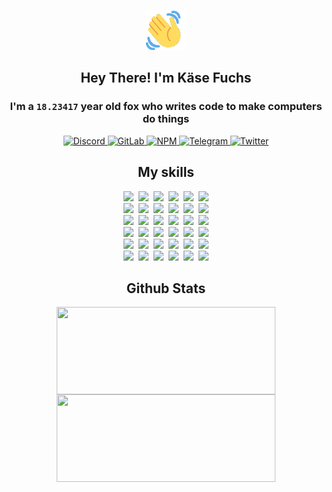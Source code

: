 <div><p align=center><img src=./resources/images/wave.gif width=64px height=64px></p><h2 align=center>Hey There! I'm Käse Fuchs</h2><h3 align=center>I'm a <code>18.23417</code> year old fox who writes code to make computers do things</h3><p align=center><a href=https://discord.com/users/507526681125322772><img alt=Discord src="https://img.shields.io/badge/Discord-5865F2?logo=discord&logoColor=white&style=flat-square#989d85b01eb680d486b61ca35e356e3c"> </a><a href=https://gitlab.com/kasefuchs><img alt=GitLab src="https://img.shields.io/badge/GitLab-330F63?logo=gitlab&logoColor=white&style=flat-square#989d85b01eb680d486b61ca35e356e3c"> </a><a href=https://npmjs.com/~kasefuchs><img alt=NPM src="https://img.shields.io/badge/NPM-CB3837?logo=npm&logoColor=white&style=flat-square#989d85b01eb680d486b61ca35e356e3c"> </a><a href=https://t.me/kasefuchs><img alt=Telegram src="https://img.shields.io/badge/Telegram-2CA5E0?logo=telegram&logoColor=white&style=flat-square#989d85b01eb680d486b61ca35e356e3c"> </a><a href=https://twitter.com/kasefuchs><img alt=Twitter src="https://img.shields.io/badge/Twitter-1DA1F2?logo=twitter&logoColor=white&style=flat-square#989d85b01eb680d486b61ca35e356e3c"></a></p><h2 align=center>My skills</h2><p align=center><a href=https://aws.amazon.com/ ><picture><source srcset="https://skillicons.dev/icons?i=aws&theme=dark#989d85b01eb680d486b61ca35e356e3c" media="(prefers-color-scheme: dark)"><source srcset="https://skillicons.dev/icons?i=aws&theme=light#989d85b01eb680d486b61ca35e356e3c" media="(prefers-color-scheme: light), (prefers-color-scheme: no-preference)"><img src="https://skillicons.dev/icons?i=aws&theme=light#989d85b01eb680d486b61ca35e356e3c"></picture></a>&nbsp;&nbsp;<a href=https://en.wikipedia.org/wiki/Bash_(Unix_shell)><picture><source srcset="https://skillicons.dev/icons?i=bash&theme=dark#989d85b01eb680d486b61ca35e356e3c" media="(prefers-color-scheme: dark)"><source srcset="https://skillicons.dev/icons?i=bash&theme=light#989d85b01eb680d486b61ca35e356e3c" media="(prefers-color-scheme: light), (prefers-color-scheme: no-preference)"><img src="https://skillicons.dev/icons?i=bash&theme=light#989d85b01eb680d486b61ca35e356e3c"></picture></a>&nbsp;&nbsp;<a href=https://discord.com/developers/docs><picture><source srcset="https://skillicons.dev/icons?i=bots&theme=dark#989d85b01eb680d486b61ca35e356e3c" media="(prefers-color-scheme: dark)"><source srcset="https://skillicons.dev/icons?i=bots&theme=light#989d85b01eb680d486b61ca35e356e3c" media="(prefers-color-scheme: light), (prefers-color-scheme: no-preference)"><img src="https://skillicons.dev/icons?i=bots&theme=light#989d85b01eb680d486b61ca35e356e3c"></picture></a>&nbsp;&nbsp;<a href=https://www.cloudflare.com/ ><picture><source srcset="https://skillicons.dev/icons?i=cloudflare&theme=dark#989d85b01eb680d486b61ca35e356e3c" media="(prefers-color-scheme: dark)"><source srcset="https://skillicons.dev/icons?i=cloudflare&theme=light#989d85b01eb680d486b61ca35e356e3c" media="(prefers-color-scheme: light), (prefers-color-scheme: no-preference)"><img src="https://skillicons.dev/icons?i=cloudflare&theme=light#989d85b01eb680d486b61ca35e356e3c"></picture></a>&nbsp;&nbsp;<a href=https://en.wikipedia.org/wiki/CSS><picture><source srcset="https://skillicons.dev/icons?i=css&theme=dark#989d85b01eb680d486b61ca35e356e3c" media="(prefers-color-scheme: dark)"><source srcset="https://skillicons.dev/icons?i=css&theme=light#989d85b01eb680d486b61ca35e356e3c" media="(prefers-color-scheme: light), (prefers-color-scheme: no-preference)"><img src="https://skillicons.dev/icons?i=css&theme=light#989d85b01eb680d486b61ca35e356e3c"></picture></a>&nbsp;&nbsp;<a href=https://www.docker.com/ ><picture><source srcset="https://skillicons.dev/icons?i=docker&theme=dark#989d85b01eb680d486b61ca35e356e3c" media="(prefers-color-scheme: dark)"><source srcset="https://skillicons.dev/icons?i=docker&theme=light#989d85b01eb680d486b61ca35e356e3c" media="(prefers-color-scheme: light), (prefers-color-scheme: no-preference)"><img src="https://skillicons.dev/icons?i=docker&theme=light#989d85b01eb680d486b61ca35e356e3c"></picture></a><br><a href=https://www.electronjs.org/ ><picture><source srcset="https://skillicons.dev/icons?i=electron&theme=dark#989d85b01eb680d486b61ca35e356e3c" media="(prefers-color-scheme: dark)"><source srcset="https://skillicons.dev/icons?i=electron&theme=light#989d85b01eb680d486b61ca35e356e3c" media="(prefers-color-scheme: light), (prefers-color-scheme: no-preference)"><img src="https://skillicons.dev/icons?i=electron&theme=light#989d85b01eb680d486b61ca35e356e3c"></picture></a>&nbsp;&nbsp;<a href=https://expressjs.com/ ><picture><source srcset="https://skillicons.dev/icons?i=express&theme=dark#989d85b01eb680d486b61ca35e356e3c" media="(prefers-color-scheme: dark)"><source srcset="https://skillicons.dev/icons?i=express&theme=light#989d85b01eb680d486b61ca35e356e3c" media="(prefers-color-scheme: light), (prefers-color-scheme: no-preference)"><img src="https://skillicons.dev/icons?i=express&theme=light#989d85b01eb680d486b61ca35e356e3c"></picture></a>&nbsp;&nbsp;<a href=https://www.figma.com/ ><picture><source srcset="https://skillicons.dev/icons?i=figma&theme=dark#989d85b01eb680d486b61ca35e356e3c" media="(prefers-color-scheme: dark)"><source srcset="https://skillicons.dev/icons?i=figma&theme=light#989d85b01eb680d486b61ca35e356e3c" media="(prefers-color-scheme: light), (prefers-color-scheme: no-preference)"><img src="https://skillicons.dev/icons?i=figma&theme=light#989d85b01eb680d486b61ca35e356e3c"></picture></a>&nbsp;&nbsp;<a href=https://firebase.google.com/ ><picture><source srcset="https://skillicons.dev/icons?i=firebase&theme=dark#989d85b01eb680d486b61ca35e356e3c" media="(prefers-color-scheme: dark)"><source srcset="https://skillicons.dev/icons?i=firebase&theme=light#989d85b01eb680d486b61ca35e356e3c" media="(prefers-color-scheme: light), (prefers-color-scheme: no-preference)"><img src="https://skillicons.dev/icons?i=firebase&theme=light#989d85b01eb680d486b61ca35e356e3c"></picture></a>&nbsp;&nbsp;<a href=https://flask.palletsprojects.com/ ><picture><source srcset="https://skillicons.dev/icons?i=flask&theme=dark#989d85b01eb680d486b61ca35e356e3c" media="(prefers-color-scheme: dark)"><source srcset="https://skillicons.dev/icons?i=flask&theme=light#989d85b01eb680d486b61ca35e356e3c" media="(prefers-color-scheme: light), (prefers-color-scheme: no-preference)"><img src="https://skillicons.dev/icons?i=flask&theme=light#989d85b01eb680d486b61ca35e356e3c"></picture></a>&nbsp;&nbsp;<a href=https://cloud.google.com/ ><picture><source srcset="https://skillicons.dev/icons?i=gcp&theme=dark#989d85b01eb680d486b61ca35e356e3c" media="(prefers-color-scheme: dark)"><source srcset="https://skillicons.dev/icons?i=gcp&theme=light#989d85b01eb680d486b61ca35e356e3c" media="(prefers-color-scheme: light), (prefers-color-scheme: no-preference)"><img src="https://skillicons.dev/icons?i=gcp&theme=light#989d85b01eb680d486b61ca35e356e3c"></picture></a><br><a href=https://git-scm.com/ ><picture><source srcset="https://skillicons.dev/icons?i=git&theme=dark#989d85b01eb680d486b61ca35e356e3c" media="(prefers-color-scheme: dark)"><source srcset="https://skillicons.dev/icons?i=git&theme=light#989d85b01eb680d486b61ca35e356e3c" media="(prefers-color-scheme: light), (prefers-color-scheme: no-preference)"><img src="https://skillicons.dev/icons?i=git&theme=light#989d85b01eb680d486b61ca35e356e3c"></picture></a>&nbsp;&nbsp;<a href=https://github.com/ ><picture><source srcset="https://skillicons.dev/icons?i=github&theme=dark#989d85b01eb680d486b61ca35e356e3c" media="(prefers-color-scheme: dark)"><source srcset="https://skillicons.dev/icons?i=github&theme=light#989d85b01eb680d486b61ca35e356e3c" media="(prefers-color-scheme: light), (prefers-color-scheme: no-preference)"><img src="https://skillicons.dev/icons?i=github&theme=light#989d85b01eb680d486b61ca35e356e3c"></picture></a>&nbsp;&nbsp;<a href=https://gitlab.com/ ><picture><source srcset="https://skillicons.dev/icons?i=gitlab&theme=dark#989d85b01eb680d486b61ca35e356e3c" media="(prefers-color-scheme: dark)"><source srcset="https://skillicons.dev/icons?i=gitlab&theme=light#989d85b01eb680d486b61ca35e356e3c" media="(prefers-color-scheme: light), (prefers-color-scheme: no-preference)"><img src="https://skillicons.dev/icons?i=gitlab&theme=light#989d85b01eb680d486b61ca35e356e3c"></picture></a>&nbsp;&nbsp;<a href=https://www.heroku.com/ ><picture><source srcset="https://skillicons.dev/icons?i=heroku&theme=dark#989d85b01eb680d486b61ca35e356e3c" media="(prefers-color-scheme: dark)"><source srcset="https://skillicons.dev/icons?i=heroku&theme=light#989d85b01eb680d486b61ca35e356e3c" media="(prefers-color-scheme: light), (prefers-color-scheme: no-preference)"><img src="https://skillicons.dev/icons?i=heroku&theme=light#989d85b01eb680d486b61ca35e356e3c"></picture></a>&nbsp;&nbsp;<a href=https://en.wikipedia.org/wiki/HTML><picture><source srcset="https://skillicons.dev/icons?i=html&theme=dark#989d85b01eb680d486b61ca35e356e3c" media="(prefers-color-scheme: dark)"><source srcset="https://skillicons.dev/icons?i=html&theme=light#989d85b01eb680d486b61ca35e356e3c" media="(prefers-color-scheme: light), (prefers-color-scheme: no-preference)"><img src="https://skillicons.dev/icons?i=html&theme=light#989d85b01eb680d486b61ca35e356e3c"></picture></a>&nbsp;&nbsp;<a href=https://en.wikipedia.org/wiki/JavaScript><picture><source srcset="https://skillicons.dev/icons?i=js&theme=dark#989d85b01eb680d486b61ca35e356e3c" media="(prefers-color-scheme: dark)"><source srcset="https://skillicons.dev/icons?i=js&theme=light#989d85b01eb680d486b61ca35e356e3c" media="(prefers-color-scheme: light), (prefers-color-scheme: no-preference)"><img src="https://skillicons.dev/icons?i=js&theme=light#989d85b01eb680d486b61ca35e356e3c"></picture></a><br><a href=https://en.wikipedia.org/wiki/Linux><picture><source srcset="https://skillicons.dev/icons?i=linux&theme=dark#989d85b01eb680d486b61ca35e356e3c" media="(prefers-color-scheme: dark)"><source srcset="https://skillicons.dev/icons?i=linux&theme=light#989d85b01eb680d486b61ca35e356e3c" media="(prefers-color-scheme: light), (prefers-color-scheme: no-preference)"><img src="https://skillicons.dev/icons?i=linux&theme=light#989d85b01eb680d486b61ca35e356e3c"></picture></a>&nbsp;&nbsp;<a href=https://mui.com/ ><picture><source srcset="https://skillicons.dev/icons?i=materialui&theme=dark#989d85b01eb680d486b61ca35e356e3c" media="(prefers-color-scheme: dark)"><source srcset="https://skillicons.dev/icons?i=materialui&theme=light#989d85b01eb680d486b61ca35e356e3c" media="(prefers-color-scheme: light), (prefers-color-scheme: no-preference)"><img src="https://skillicons.dev/icons?i=materialui&theme=light#989d85b01eb680d486b61ca35e356e3c"></picture></a>&nbsp;&nbsp;<a href=https://en.wikipedia.org/wiki/Markdown><picture><source srcset="https://skillicons.dev/icons?i=md&theme=dark#989d85b01eb680d486b61ca35e356e3c" media="(prefers-color-scheme: dark)"><source srcset="https://skillicons.dev/icons?i=md&theme=light#989d85b01eb680d486b61ca35e356e3c" media="(prefers-color-scheme: light), (prefers-color-scheme: no-preference)"><img src="https://skillicons.dev/icons?i=md&theme=light#989d85b01eb680d486b61ca35e356e3c"></picture></a>&nbsp;&nbsp;<a href=https://www.mongodb.com/ ><picture><source srcset="https://skillicons.dev/icons?i=mongodb&theme=dark#989d85b01eb680d486b61ca35e356e3c" media="(prefers-color-scheme: dark)"><source srcset="https://skillicons.dev/icons?i=mongodb&theme=light#989d85b01eb680d486b61ca35e356e3c" media="(prefers-color-scheme: light), (prefers-color-scheme: no-preference)"><img src="https://skillicons.dev/icons?i=mongodb&theme=light#989d85b01eb680d486b61ca35e356e3c"></picture></a>&nbsp;&nbsp;<a href=https://www.mysql.com/ ><picture><source srcset="https://skillicons.dev/icons?i=mysql&theme=dark#989d85b01eb680d486b61ca35e356e3c" media="(prefers-color-scheme: dark)"><source srcset="https://skillicons.dev/icons?i=mysql&theme=light#989d85b01eb680d486b61ca35e356e3c" media="(prefers-color-scheme: light), (prefers-color-scheme: no-preference)"><img src="https://skillicons.dev/icons?i=mysql&theme=light#989d85b01eb680d486b61ca35e356e3c"></picture></a>&nbsp;&nbsp;<a href=https://nextjs.org/ ><picture><source srcset="https://skillicons.dev/icons?i=nextjs&theme=dark#989d85b01eb680d486b61ca35e356e3c" media="(prefers-color-scheme: dark)"><source srcset="https://skillicons.dev/icons?i=nextjs&theme=light#989d85b01eb680d486b61ca35e356e3c" media="(prefers-color-scheme: light), (prefers-color-scheme: no-preference)"><img src="https://skillicons.dev/icons?i=nextjs&theme=light#989d85b01eb680d486b61ca35e356e3c"></picture></a><br><a href=https://nodejs.org/en/ ><picture><source srcset="https://skillicons.dev/icons?i=nodejs&theme=dark#989d85b01eb680d486b61ca35e356e3c" media="(prefers-color-scheme: dark)"><source srcset="https://skillicons.dev/icons?i=nodejs&theme=light#989d85b01eb680d486b61ca35e356e3c" media="(prefers-color-scheme: light), (prefers-color-scheme: no-preference)"><img src="https://skillicons.dev/icons?i=nodejs&theme=light#989d85b01eb680d486b61ca35e356e3c"></picture></a>&nbsp;&nbsp;<a href=https://www.postgresql.org/ ><picture><source srcset="https://skillicons.dev/icons?i=postgres&theme=dark#989d85b01eb680d486b61ca35e356e3c" media="(prefers-color-scheme: dark)"><source srcset="https://skillicons.dev/icons?i=postgres&theme=light#989d85b01eb680d486b61ca35e356e3c" media="(prefers-color-scheme: light), (prefers-color-scheme: no-preference)"><img src="https://skillicons.dev/icons?i=postgres&theme=light#989d85b01eb680d486b61ca35e356e3c"></picture></a>&nbsp;&nbsp;<a href=https://learn.microsoft.com/en-us/powershell/ ><picture><source srcset="https://skillicons.dev/icons?i=powershell&theme=dark#989d85b01eb680d486b61ca35e356e3c" media="(prefers-color-scheme: dark)"><source srcset="https://skillicons.dev/icons?i=powershell&theme=light#989d85b01eb680d486b61ca35e356e3c" media="(prefers-color-scheme: light), (prefers-color-scheme: no-preference)"><img src="https://skillicons.dev/icons?i=powershell&theme=light#989d85b01eb680d486b61ca35e356e3c"></picture></a>&nbsp;&nbsp;<a href=https://www.python.org/ ><picture><source srcset="https://skillicons.dev/icons?i=py&theme=dark#989d85b01eb680d486b61ca35e356e3c" media="(prefers-color-scheme: dark)"><source srcset="https://skillicons.dev/icons?i=py&theme=light#989d85b01eb680d486b61ca35e356e3c" media="(prefers-color-scheme: light), (prefers-color-scheme: no-preference)"><img src="https://skillicons.dev/icons?i=py&theme=light#989d85b01eb680d486b61ca35e356e3c"></picture></a>&nbsp;&nbsp;<a href=https://www.raspberrypi.org/ ><picture><source srcset="https://skillicons.dev/icons?i=raspberrypi&theme=dark#989d85b01eb680d486b61ca35e356e3c" media="(prefers-color-scheme: dark)"><source srcset="https://skillicons.dev/icons?i=raspberrypi&theme=light#989d85b01eb680d486b61ca35e356e3c" media="(prefers-color-scheme: light), (prefers-color-scheme: no-preference)"><img src="https://skillicons.dev/icons?i=raspberrypi&theme=light#989d85b01eb680d486b61ca35e356e3c"></picture></a>&nbsp;&nbsp;<a href=https://reactjs.org/ ><picture><source srcset="https://skillicons.dev/icons?i=react&theme=dark#989d85b01eb680d486b61ca35e356e3c" media="(prefers-color-scheme: dark)"><source srcset="https://skillicons.dev/icons?i=react&theme=light#989d85b01eb680d486b61ca35e356e3c" media="(prefers-color-scheme: light), (prefers-color-scheme: no-preference)"><img src="https://skillicons.dev/icons?i=react&theme=light#989d85b01eb680d486b61ca35e356e3c"></picture></a><br><a href=https://redux.js.org/ ><picture><source srcset="https://skillicons.dev/icons?i=redux&theme=dark#989d85b01eb680d486b61ca35e356e3c" media="(prefers-color-scheme: dark)"><source srcset="https://skillicons.dev/icons?i=redux&theme=light#989d85b01eb680d486b61ca35e356e3c" media="(prefers-color-scheme: light), (prefers-color-scheme: no-preference)"><img src="https://skillicons.dev/icons?i=redux&theme=light#989d85b01eb680d486b61ca35e356e3c"></picture></a>&nbsp;&nbsp;<a href=https://en.wikipedia.org/wiki/Regular_expression><picture><source srcset="https://skillicons.dev/icons?i=regex&theme=dark#989d85b01eb680d486b61ca35e356e3c" media="(prefers-color-scheme: dark)"><source srcset="https://skillicons.dev/icons?i=regex&theme=light#989d85b01eb680d486b61ca35e356e3c" media="(prefers-color-scheme: light), (prefers-color-scheme: no-preference)"><img src="https://skillicons.dev/icons?i=regex&theme=light#989d85b01eb680d486b61ca35e356e3c"></picture></a>&nbsp;&nbsp;<a href=https://en.wikipedia.org/wiki/Sass_(stylesheet_language)><picture><source srcset="https://skillicons.dev/icons?i=sass&theme=dark#989d85b01eb680d486b61ca35e356e3c" media="(prefers-color-scheme: dark)"><source srcset="https://skillicons.dev/icons?i=sass&theme=light#989d85b01eb680d486b61ca35e356e3c" media="(prefers-color-scheme: light), (prefers-color-scheme: no-preference)"><img src="https://skillicons.dev/icons?i=sass&theme=light#989d85b01eb680d486b61ca35e356e3c"></picture></a>&nbsp;&nbsp;<a href=https://www.typescriptlang.org/ ><picture><source srcset="https://skillicons.dev/icons?i=ts&theme=dark#989d85b01eb680d486b61ca35e356e3c" media="(prefers-color-scheme: dark)"><source srcset="https://skillicons.dev/icons?i=ts&theme=light#989d85b01eb680d486b61ca35e356e3c" media="(prefers-color-scheme: light), (prefers-color-scheme: no-preference)"><img src="https://skillicons.dev/icons?i=ts&theme=light#989d85b01eb680d486b61ca35e356e3c"></picture></a>&nbsp;&nbsp;<a href=https://unity.com/ ><picture><source srcset="https://skillicons.dev/icons?i=unity&theme=dark#989d85b01eb680d486b61ca35e356e3c" media="(prefers-color-scheme: dark)"><source srcset="https://skillicons.dev/icons?i=unity&theme=light#989d85b01eb680d486b61ca35e356e3c" media="(prefers-color-scheme: light), (prefers-color-scheme: no-preference)"><img src="https://skillicons.dev/icons?i=unity&theme=light#989d85b01eb680d486b61ca35e356e3c"></picture></a>&nbsp;&nbsp;<a href=https://workers.cloudflare.com/ ><picture><source srcset="https://skillicons.dev/icons?i=workers&theme=dark#989d85b01eb680d486b61ca35e356e3c" media="(prefers-color-scheme: dark)"><source srcset="https://skillicons.dev/icons?i=workers&theme=light#989d85b01eb680d486b61ca35e356e3c" media="(prefers-color-scheme: light), (prefers-color-scheme: no-preference)"><img src="https://skillicons.dev/icons?i=workers&theme=light#989d85b01eb680d486b61ca35e356e3c"></picture></a><br></p><h2 align=center>Github Stats</h2><p align=center><picture><source srcset="https://github-readme-stats-kasefuchs.vercel.app/api/?count_private=true&hide_border=true&hide_rank=true&line_height=20&hide_title=true&username=Kasefuchs&theme=dark#989d85b01eb680d486b61ca35e356e3c" media="(prefers-color-scheme: dark)"><source srcset="https://github-readme-stats-kasefuchs.vercel.app/api/?count_private=true&hide_border=true&hide_rank=true&line_height=20&hide_title=true&username=Kasefuchs&theme=light#989d85b01eb680d486b61ca35e356e3c" media="(prefers-color-scheme: light), (prefers-color-scheme: no-preference)"><img align=middle width=350 height=140 src="https://github-readme-stats-kasefuchs.vercel.app/api/?count_private=true&hide_border=true&hide_rank=true&line_height=20&hide_title=true&username=Kasefuchs&theme=light#989d85b01eb680d486b61ca35e356e3c"></picture><picture><source srcset="https://github-readme-stats-kasefuchs.vercel.app/api/top-langs/?count_private=true&hide_border=true&layout=compact&username=Kasefuchs&theme=dark#989d85b01eb680d486b61ca35e356e3c" media="(prefers-color-scheme: dark)"><source srcset="https://github-readme-stats-kasefuchs.vercel.app/api/top-langs/?count_private=true&hide_border=true&layout=compact&username=Kasefuchs&theme=light#989d85b01eb680d486b61ca35e356e3c" media="(prefers-color-scheme: light), (prefers-color-scheme: no-preference)"><img align=middle width=350 height=140 src="https://github-readme-stats-kasefuchs.vercel.app/api/top-langs/?count_private=true&hide_border=true&layout=compact&username=Kasefuchs&theme=light#989d85b01eb680d486b61ca35e356e3c"></picture></p><img src="https://hit.yhype.me/github/profile?user_id=64592097#989d85b01eb680d486b61ca35e356e3c" alt=""></div>